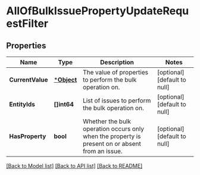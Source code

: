 # AllOfBulkIssuePropertyUpdateRequestFilter

## Properties
Name | Type | Description | Notes
------------ | ------------- | ------------- | -------------
**CurrentValue** | [***Object**](.md) | The value of properties to perform the bulk operation on. | [optional] [default to null]
**EntityIds** | **[]int64** | List of issues to perform the bulk operation on. | [optional] [default to null]
**HasProperty** | **bool** | Whether the bulk operation occurs only when the property is present on or absent from an issue. | [optional] [default to null]

[[Back to Model list]](../README.md#documentation-for-models) [[Back to API list]](../README.md#documentation-for-api-endpoints) [[Back to README]](../README.md)

